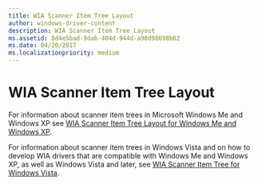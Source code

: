 ```yaml
---
title: WIA Scanner Item Tree Layout
author: windows-driver-content
description: WIA Scanner Item Tree Layout
ms.assetid: 8d4e5bad-9dab-404d-944d-a98d98698b62
ms.date: 04/20/2017
ms.localizationpriority: medium
---
```


# WIA Scanner Item Tree Layout





For information about scanner item trees in Microsoft Windows Me and Windows XP see [WIA Scanner Item Tree Layout for Windows Me and Windows XP](wia-scanner-item-tree-layout-for-windows-me-and-windows-xp.md).

For information about scanner item trees in Windows Vista and on how to develop WIA drivers that are compatible with Windows Me and Windows XP, as well as Windows Vista and later, see [WIA Scanner Item Tree for Windows Vista](wia-scanner-item-tree-for-windows-vista.md).

 

 




